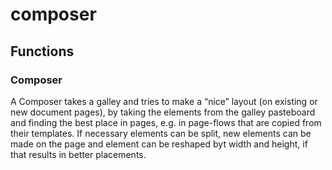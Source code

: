 # composer


## Functions

### Composer
A Composer takes a galley and tries to make a “nice” layout (on existing or new document pages),
by taking the elements from the galley pasteboard and finding the best place in pages, e.g. in
page-flows that are copied from their templates.
If necessary elements can be split, new elements can be made on the page and element can be
reshaped byt width and height, if that results in better placements.

